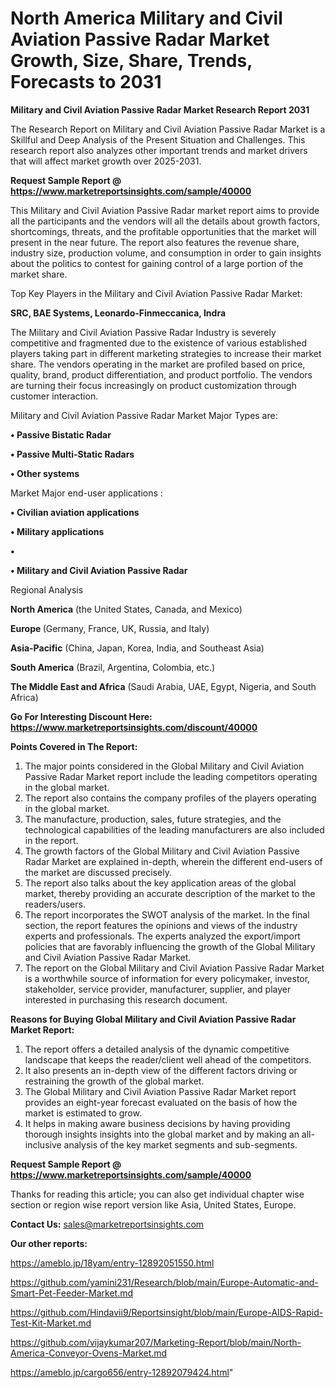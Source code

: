 # North America Military and Civil Aviation Passive Radar Market Growth, Size, Share, Trends, Forecasts to 2031

<strong>Military and Civil Aviation Passive Radar Market Research Report 2031</strong>

The Research Report on Military and Civil Aviation Passive Radar Market is a Skillful and Deep Analysis of the Present Situation and Challenges. This research report also analyzes other important trends and market drivers that will affect market growth over 2025-2031.

<strong>Request Sample Report @ <a href=https://www.marketreportsinsights.com/sample/40000>https://www.marketreportsinsights.com/sample/40000</a></strong>

This Military and Civil Aviation Passive Radar market report aims to provide all the participants and the vendors will all the details about growth factors, shortcomings, threats, and the profitable opportunities that the market will present in the near future. The report also features the revenue share, industry size, production volume, and consumption in order to gain insights about the politics to contest for gaining control of a large portion of the market share.

Top Key Players in the Military and Civil Aviation Passive Radar Market:

<strong>SRC, BAE Systems, Leonardo-Finmeccanica, Indra</strong>

The Military and Civil Aviation Passive Radar Industry is severely competitive and fragmented due to the existence of various established players taking part in different marketing strategies to increase their market share. The vendors operating in the market are profiled based on price, quality, brand, product differentiation, and product portfolio. The vendors are turning their focus increasingly on product customization through customer interaction.

Military and Civil Aviation Passive Radar Market Major Types are:

<strong>•  Passive Bistatic Radar

•  Passive Multi-Static Radars

•  Other systems</strong>

Market Major end-user applications :

<strong>•  Civilian aviation applications

•  Military applications

•  

•  Military and Civil Aviation Passive Radar</strong>

Regional Analysis

</u><strong><b>North America</b></strong> (the United States, Canada, and Mexico)

<strong><b>Europe </b></strong>(Germany, France, UK, Russia, and Italy)

<strong><b>Asia-Pacific</b></strong> (China, Japan, Korea, India, and Southeast Asia)

<strong><b>South America</b></strong> (Brazil, Argentina, Colombia, etc.)

<strong><b>The Middle East and Africa</b></strong> (Saudi Arabia, UAE, Egypt, Nigeria, and South Africa)

<strong>Go For Interesting Discount Here: <a href=https://www.marketreportsinsights.com/discount/40000>https://www.marketreportsinsights.com/discount/40000</a></strong>

<strong>Points Covered in The Report:</strong>
<ol>
  <li>The major points considered in the Global Military and Civil Aviation Passive Radar Market report include the leading competitors operating in the global market.</li>
  <li>The report also contains the company profiles of the players operating in the global market.</li>
  <li>The manufacture, production, sales, future strategies, and the technological capabilities of the leading manufacturers are also included in the report.</li>
  <li>The growth factors of the Global Military and Civil Aviation Passive Radar Market are explained in-depth, wherein the different end-users of the market are discussed precisely.</li>
  <li>The report also talks about the key application areas of the global market, thereby providing an accurate description of the market to the readers/users.</li>
  <li>The report incorporates the SWOT analysis of the market. In the final section, the report features the opinions and views of the industry experts and professionals. The experts analyzed the export/import policies that are favorably influencing the growth of the Global Military and Civil Aviation Passive Radar Market.</li>
  <li>The report on the Global Military and Civil Aviation Passive Radar Market is a worthwhile source of information for every policymaker, investor, stakeholder, service provider, manufacturer, supplier, and player interested in purchasing this research document.</li>
</ol>
<strong>Reasons for Buying Global Military and Civil Aviation Passive Radar Market Report:</strong>

<ol>
  <li>The report offers a detailed analysis of the dynamic competitive landscape that keeps the reader/client well ahead of the competitors.</li>
  <li>It also presents an in-depth view of the different factors driving or restraining the growth of the global market.</li>
  <li>The Global Military and Civil Aviation Passive Radar Market report provides an eight-year forecast evaluated on the basis of how the market is estimated to grow.</li>
  <li>It helps in making aware business decisions by having providing thorough insights insights into the global market and by making an all-inclusive analysis of the key market segments and sub-segments.</li>
</ol>
<strong>Request Sample Report @ <a href=https://www.marketreportsinsights.com/sample/40000>https://www.marketreportsinsights.com/sample/40000</a></strong>


Thanks for reading this article; you can also get individual chapter wise section or region wise report version like Asia, United States, Europe.

<strong>Contact Us:</strong>
sales@marketreportsinsights.com

<strong>Our other reports:</strong>

<a href=https://ameblo.jp/18yam/entry-12892051550.html>https://ameblo.jp/18yam/entry-12892051550.html</a>

<a href=https://github.com/yamini231/Research/blob/main/Europe-Automatic-and-Smart-Pet-Feeder-Market.md>https://github.com/yamini231/Research/blob/main/Europe-Automatic-and-Smart-Pet-Feeder-Market.md</a>

<a href=https://github.com/Hindavii9/Reportsinsight/blob/main/Europe-AIDS-Rapid-Test-Kit-Market.md>https://github.com/Hindavii9/Reportsinsight/blob/main/Europe-AIDS-Rapid-Test-Kit-Market.md</a>

<a href=https://github.com/vijaykumar207/Marketing-Report/blob/main/North-America-Conveyor-Ovens-Market.md>https://github.com/vijaykumar207/Marketing-Report/blob/main/North-America-Conveyor-Ovens-Market.md</a>

<a href=https://ameblo.jp/cargo656/entry-12892079424.html>https://ameblo.jp/cargo656/entry-12892079424.html</a>"
